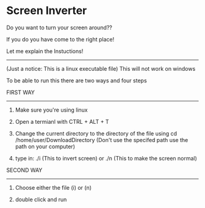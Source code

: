 # Screen Inverter

Do you want to turn your screen around??

If you do you have come to the right place!

Let me explain the Instuctions!
_________________________________________________________________
(Just a notice: This is a linux executable file)
This will not work on windows


To be able to run this there are two ways and four steps




FIRST WAY
_____________________________________
1. Make sure you're using linux

2. Open a termianl with CTRL + ALT + T

3. Change the current directory to the directory of the file using cd /home/user/DownloadDirectory
(Don't use the specifed path use the path on your computer)

4. type in: ./i (This to invert screen)
or ./n (This to make the screen normal)


SECOND WAY
_____________________________________
1. Choose either the file (i) or (n)


2. double click and run
